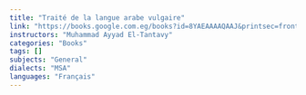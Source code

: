 ```yaml
---
title: "Traité de la langue arabe vulgaire"
link: "https://books.google.com.eg/books?id=8YAEAAAAQAAJ&printsec=frontcover&redir_esc=y#v=onepage&q&f=false"
instructors: "Muhammad Ayyad El-Tantavy"
categories: "Books"
tags: []
subjects: "General"
dialects: "MSA"
languages: "Français"
---
```

